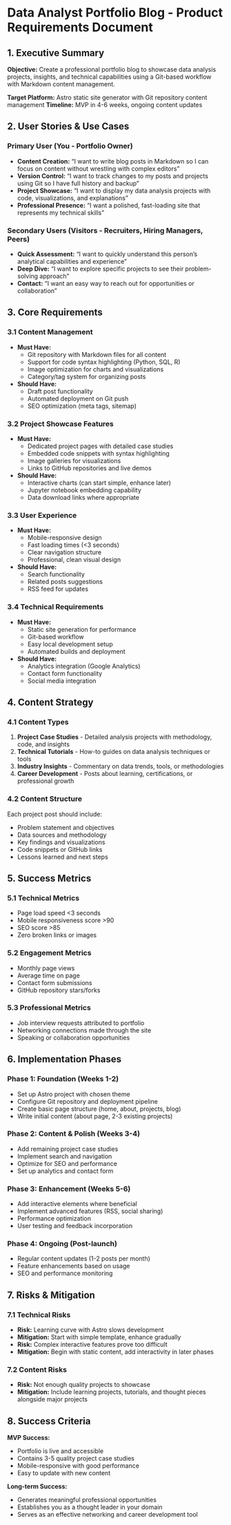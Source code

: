 # Data Analyst Portfolio Blog - Product Requirements Document

## 1. Executive Summary

**Objective:** Create a professional portfolio blog to showcase data analysis projects, insights, and technical capabilities using a Git-based workflow with Markdown content management.

**Target Platform:** Astro static site generator with Git repository content management
**Timeline:** MVP in 4-6 weeks, ongoing content updates

## 2. User Stories & Use Cases

### Primary User (You - Portfolio Owner)

- **Content Creation:** “I want to write blog posts in Markdown so I can focus on content without wrestling with complex editors”
- **Version Control:** “I want to track changes to my posts and projects using Git so I have full history and backup”
- **Project Showcase:** “I want to display my data analysis projects with code, visualizations, and explanations”
- **Professional Presence:** “I want a polished, fast-loading site that represents my technical skills”

### Secondary Users (Visitors - Recruiters, Hiring Managers, Peers)

- **Quick Assessment:** “I want to quickly understand this person’s analytical capabilities and experience”
- **Deep Dive:** “I want to explore specific projects to see their problem-solving approach”
- **Contact:** “I want an easy way to reach out for opportunities or collaboration”

## 3. Core Requirements

### 3.1 Content Management

- **Must Have:**
  - Git repository with Markdown files for all content
  - Support for code syntax highlighting (Python, SQL, R)
  - Image optimization for charts and visualizations
  - Category/tag system for organizing posts
- **Should Have:**
  - Draft post functionality
  - Automated deployment on Git push
  - SEO optimization (meta tags, sitemap)

### 3.2 Project Showcase Features

- **Must Have:**
  - Dedicated project pages with detailed case studies
  - Embedded code snippets with syntax highlighting
  - Image galleries for visualizations
  - Links to GitHub repositories and live demos
- **Should Have:**
  - Interactive charts (can start simple, enhance later)
  - Jupyter notebook embedding capability
  - Data download links where appropriate

### 3.3 User Experience

- **Must Have:**
  - Mobile-responsive design
  - Fast loading times (<3 seconds)
  - Clear navigation structure
  - Professional, clean visual design
- **Should Have:**
  - Search functionality
  - Related posts suggestions
  - RSS feed for updates

### 3.4 Technical Requirements

- **Must Have:**
  - Static site generation for performance
  - Git-based workflow
  - Easy local development setup
  - Automated builds and deployment
- **Should Have:**
  - Analytics integration (Google Analytics)
  - Contact form functionality
  - Social media integration

## 4. Content Strategy

### 4.1 Content Types

1. **Project Case Studies** - Detailed analysis projects with methodology, code, and insights
2. **Technical Tutorials** - How-to guides on data analysis techniques or tools
3. **Industry Insights** - Commentary on data trends, tools, or methodologies
4. **Career Development** - Posts about learning, certifications, or professional growth

### 4.2 Content Structure

Each project post should include:

- Problem statement and objectives
- Data sources and methodology
- Key findings and visualizations
- Code snippets or GitHub links
- Lessons learned and next steps

## 5. Success Metrics

### 5.1 Technical Metrics

- Page load speed <3 seconds
- Mobile responsiveness score >90
- SEO score >85
- Zero broken links or images

### 5.2 Engagement Metrics

- Monthly page views
- Average time on page
- Contact form submissions
- GitHub repository stars/forks

### 5.3 Professional Metrics

- Job interview requests attributed to portfolio
- Networking connections made through the site
- Speaking or collaboration opportunities

## 6. Implementation Phases

### Phase 1: Foundation (Weeks 1-2)

- Set up Astro project with chosen theme
- Configure Git repository and deployment pipeline
- Create basic page structure (home, about, projects, blog)
- Write initial content (about page, 2-3 existing projects)

### Phase 2: Content & Polish (Weeks 3-4)

- Add remaining project case studies
- Implement search and navigation
- Optimize for SEO and performance
- Set up analytics and contact form

### Phase 3: Enhancement (Weeks 5-6)

- Add interactive elements where beneficial
- Implement advanced features (RSS, social sharing)
- Performance optimization
- User testing and feedback incorporation

### Phase 4: Ongoing (Post-launch)

- Regular content updates (1-2 posts per month)
- Feature enhancements based on usage
- SEO and performance monitoring

## 7. Risks & Mitigation

### 7.1 Technical Risks

- **Risk:** Learning curve with Astro slows development
- **Mitigation:** Start with simple template, enhance gradually
- **Risk:** Complex interactive features prove too difficult
- **Mitigation:** Begin with static content, add interactivity in later phases

### 7.2 Content Risks

- **Risk:** Not enough quality projects to showcase
- **Mitigation:** Include learning projects, tutorials, and thought pieces alongside major projects

## 8. Success Criteria

**MVP Success:**

- Portfolio is live and accessible
- Contains 3-5 quality project case studies
- Mobile-responsive with good performance
- Easy to update with new content

**Long-term Success:**

- Generates meaningful professional opportunities
- Establishes you as a thought leader in your domain
- Serves as an effective networking and career development tool